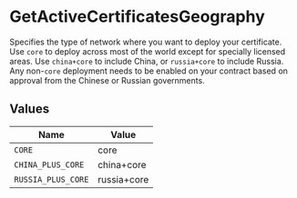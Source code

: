 # GetActiveCertificatesGeography

Specifies the type of network where you want to deploy your certificate.  Use `core` to deploy across most of the world except for specially licensed areas.  Use `china+core` to include China, or `russia+core` to include Russia. Any non-`core` deployment needs to be enabled on your contract based on approval from the Chinese or Russian governments.


## Values

| Name               | Value              |
| ------------------ | ------------------ |
| `CORE`             | core               |
| `CHINA_PLUS_CORE`  | china+core         |
| `RUSSIA_PLUS_CORE` | russia+core        |